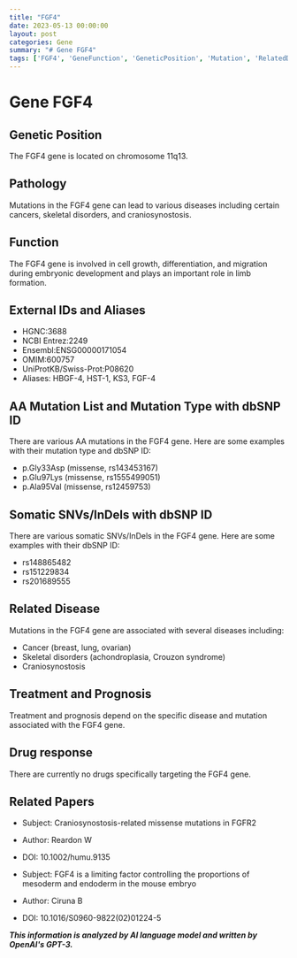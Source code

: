 ```yaml
---
title: "FGF4"
date: 2023-05-13 00:00:00
layout: post
categories: Gene
summary: "# Gene FGF4"
tags: ['FGF4', 'GeneFunction', 'GeneticPosition', 'Mutation', 'RelatedDisease', 'Treatment', 'DrugResponse', 'RelatedPapers']
---
```


# Gene FGF4

## Genetic Position
The FGF4 gene is located on chromosome 11q13.

## Pathology
Mutations in the FGF4 gene can lead to various diseases including certain cancers, skeletal disorders, and craniosynostosis.

## Function
The FGF4 gene is involved in cell growth, differentiation, and migration during embryonic development and plays an important role in limb formation.

## External IDs and Aliases
- HGNC:3688
- NCBI Entrez:2249
- Ensembl:ENSG00000171054
- OMIM:600757
- UniProtKB/Swiss-Prot:P08620
- Aliases: HBGF-4, HST-1, KS3, FGF-4

## AA Mutation List and Mutation Type with dbSNP ID
There are various AA mutations in the FGF4 gene. Here are some examples with their mutation type and dbSNP ID:
- p.Gly33Asp (missense, rs143453167)
- p.Glu97Lys (missense, rs1555499051)
- p.Ala95Val (missense, rs12459753)

## Somatic SNVs/InDels with dbSNP ID
There are various somatic SNVs/InDels in the FGF4 gene. Here are some examples with their dbSNP ID:
- rs148865482
- rs151229834
- rs201689555

## Related Disease
Mutations in the FGF4 gene are associated with several diseases including:
- Cancer (breast, lung, ovarian)
- Skeletal disorders (achondroplasia, Crouzon syndrome)
- Craniosynostosis

## Treatment and Prognosis
Treatment and prognosis depend on the specific disease and mutation associated with the FGF4 gene.

## Drug response
There are currently no drugs specifically targeting the FGF4 gene.

## Related Papers
- Subject: Craniosynostosis-related missense mutations in FGFR2
- Author: Reardon W
- DOI: 10.1002/humu.9135

- Subject: FGF4 is a limiting factor controlling the proportions of mesoderm and endoderm in the mouse embryo
- Author: Ciruna B
- DOI: 10.1016/S0960-9822(02)01224-5

**_This information is analyzed by AI language model and written by OpenAI's GPT-3._**